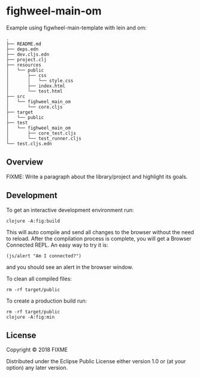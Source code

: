 # fighweel-main-om

Example using figwheel-main-template with lein and om:

```
.
├── README.md
├── deps.edn
├── dev.cljs.edn
├── project.clj
├── resources
│   └── public
│       ├── css
│       │   └── style.css
│       ├── index.html
│       └── test.html
├── src
│   └── fighweel_main_om
│       └── core.cljs
├── target
│   └── public
├── test
│   └── fighweel_main_om
│       ├── core_test.cljs
│       └── test_runner.cljs
└── test.cljs.edn
```

## Overview

FIXME: Write a paragraph about the library/project and highlight its goals.

## Development

To get an interactive development environment run:

    clojure -A:fig:build

This will auto compile and send all changes to the browser without the
need to reload. After the compilation process is complete, you will
get a Browser Connected REPL. An easy way to try it is:

    (js/alert "Am I connected?")

and you should see an alert in the browser window.

To clean all compiled files:

    rm -rf target/public

To create a production build run:

	rm -rf target/public
	clojure -A:fig:min


## License

Copyright © 2018 FIXME

Distributed under the Eclipse Public License either version 1.0 or (at your option) any later version.
